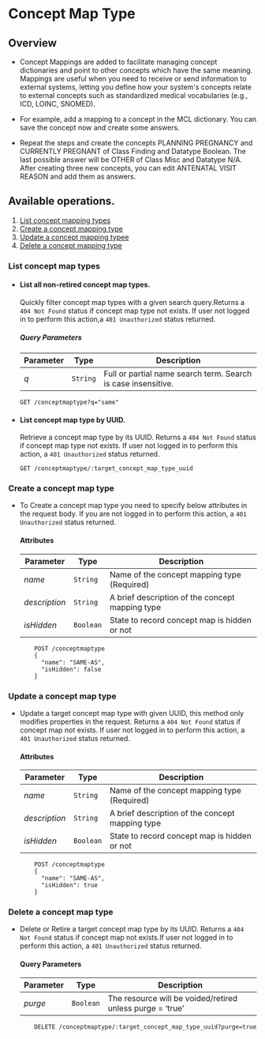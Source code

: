 # Concept Map Type

## Overview

* Concept Mappings are added to facilitate managing concept dictionaries and point to other concepts which have the same meaning. 
Mappings are useful when you need to receive or send information to external systems, letting you define how your system's 
concepts relate to external concepts such as standardized medical vocabularies (e.g., ICD, LOINC, SNOMED). 
  
* For example, add a mapping to a concept in the MCL dictionary. You can save the concept now and create some answers.

* Repeat the steps and create the concepts PLANNING PREGNANCY and CURRENTLY PREGNANT of Class Finding and Datatype Boolean. 
The last possible answer will be OTHER of Class Misc and Datatype N/A. After creating three new concepts, you can edit 
ANTENATAL VISIT REASON and add them as answers.

## Available operations. 

1. [List concept mapping types](#list-concept-map-types)
2. [Create a concept mapping type](#create-a-concept-map-type)
3. [Update a concept mapping typee](#update-a-concept-map-type)
4. [Delete a concept mapping type](#delete-a-concept-map-type)


### List concept map types

* #### List all non-retired concept map types.

    Quickly filter concept map types with a given search query.Returns a `404 Not Found` status if concept map type not exists. 
    If user not logged in to perform this action,a `401 Unauthorized` status returned.

    ##### Query Parameters

    Parameter | Type | Description
    --- | --- | ---
    *q* | `String` | Full or partial name search term. Search is case insensitive.

    ```console
    GET /conceptmaptype?q="same"
     ```

* #### List concept map type by UUID.

    Retrieve a concept map type by its UUID. Returns a `404 Not Found` status if concept map type not exists. If user not logged 
    in to perform this action, a `401 Unauthorized` status returned.

    ```console
    GET /conceptmaptype/:target_concept_map_type_uuid
    ```

### Create a concept map type

* To Create a concept map type you need to specify below attributes in the request body. If you are not logged in to perform this action,
 a `401 Unauthorized` status returned.

    #### Attributes

    Parameter | Type | Description
    --- | --- | ---
    *name* | `String` | Name of the concept mapping type (Required)
    *description* | `String` | A brief description of the concept mapping type
    *isHidden* | `Boolean` | State to record concept map is hidden or not
    
    ```console
        POST /conceptmaptype
        {
          "name": "SAME-AS",
          "isHidden": false
        }
    ```
### Update a concept map type

*  Update a target concept map type with given UUID, this method only modifies properties in the request. Returns a `404 Not Found` 
status if concept map not exists. If user not logged in to perform this action, a `401 Unauthorized` status returned.

    #### Attributes

    Parameter | Type | Description
    --- | --- | ---
    *name* | `String` | Name of the concept mapping type (Required)
    *description* | `String` |  A brief description of the concept mapping type
    *isHidden* | `Boolean` | State to record concept map is hidden or not
    
    ```console
        POST /conceptmaptype
        {
          "name": "SAME-AS",
          "isHidden": true
        }
    ```

### Delete a concept map type

* Delete or Retire a target concept map type by its UUID. Returns a `404 Not Found` status if concept map not exists.If user not logged 
  in to perform this action, a `401 Unauthorized` status returned.

    #### Query Parameters

    Parameter | Type | Description
    --- | --- | ---
    *purge* | `Boolean` | The resource will be voided/retired unless purge = ‘true’

    ```console
        DELETE /conceptmaptype/:target_concept_map_type_uuid?purge=true
     ```
